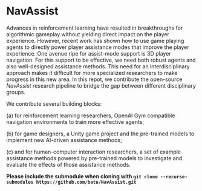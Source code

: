 # NavAssist
Advances in reinforcement learning have resulted in breakthroughs for algorithmic gameplay without yielding direct impact on the player experience. However, recent work has shown how to use game playing agents to directly power player assistance modes that improve the player experience. One avenue ripe for assist-mode support is 3D player navigation. For this support to be effective, we need both robust agents and also well-designed assistance methods. This need for an interdisciplinary approach makes it difficult for more specialized researchers to make progress in this new area. In this repot, we contribute the open-source _NavAssist_ research pipeline to bridge the gap between different disciplinary groups. 

We contribute several building blocks: 

(a) for reinforcement learning researchers,  OpenAI Gym compatible navigation environments to train more effective agents; 

(b) for game designers, a Unity game project and the pre-trained models to implement new AI-driven assistance methods;

(c) and for human-computer interaction researchers, a set of example assistance methods powered by pre-trained models to investigate  and evaluate  the effects of those assistance methods.


**Please include the submodule when cloning with ```git clone --recurse-submodules https://github.com/batu/NavAssist.git```**

